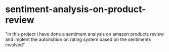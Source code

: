 # sentiment-analysis-on-product-review
"in this project i have done a sentiment analysis on amazon products review and implent the automation on rating system based on the sentiments involved"
